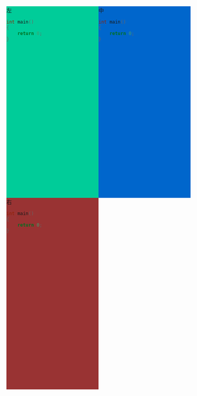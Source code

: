 <style type="text/css">
#left{
float:left; width:240px; height:500px; background:#0C9;
}
#center{
float:left; width:240px; height:500px; background:#06C;
}
#right{
float:left; width:240px; height:500px; background:#933;
}
</style>
<body>
<div id="left" >
左

```c
int main()
{
    return 0;
}
```

</div>
<div id="center" style="">
中

```c
int main()
{
    return 0;
}
```

</div>
<div id="right" >
右

```c
int main()
{
    return 0;
}
```

</div>

</body>